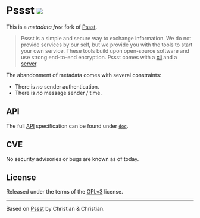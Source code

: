 Pssst ![](https://img.shields.io/travis/cuhsat/pssst.svg)
=====
This is a _metadata free_ fork of [Pssst](https://github.com/pssst/pssst).

> Pssst is a simple and secure way to exchange information. We do not provide
> services by our self, but we provide you with the tools to start your own
> service. These tools build upon open-source software and use strong
> end-to-end encryption. Pssst comes with a [cli](doc/cli.md) and a
> [server](doc/server.md).

The abandonment of metadata comes with several constraints:

* There is _no_ sender authentication.
* There is _no_ message sender / time.

API
---
The full [API](/doc/api.md) specification can be found under [`doc`](doc/).

CVE
---
No security advisories or bugs are known as of today.

License
-------
Released under the terms of the [GPLv3](LICENSE) license.

----
Based on [Pssst](https://github.com/pssst/pssst) by Christian & Christian.
